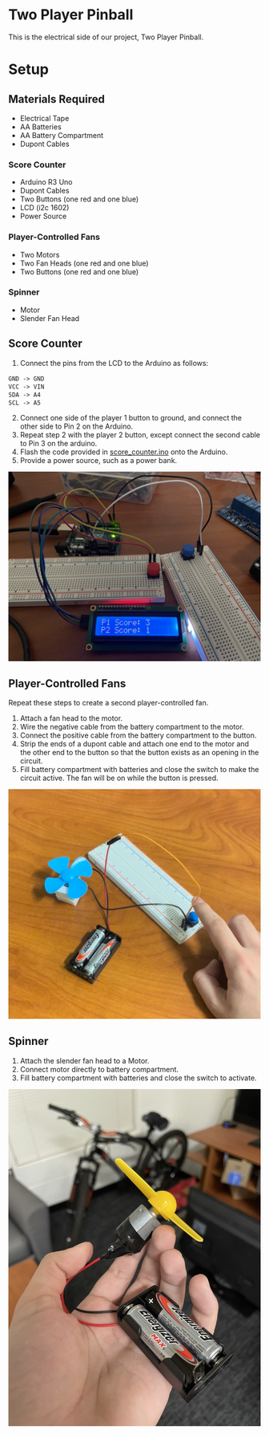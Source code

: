 # Two Player Pinball
This is the electrical side of our project, Two Player Pinball.

# Setup

## Materials Required
- Electrical Tape
- AA Batteries
- AA Battery Compartment
- Dupont Cables

### Score Counter
- Arduino R3 Uno
- Dupont Cables
- Two Buttons (one red and one blue)
- LCD (i2c 1602)
- Power Source

### Player-Controlled Fans
- Two Motors
- Two Fan Heads (one red and one blue)
- Two Buttons (one red and one blue)

### Spinner 
- Motor
- Slender Fan Head

## Score Counter
1. Connect the pins from the LCD to the Arduino as follows:
```
GND -> GND
VCC -> VIN
SDA -> A4
SCL -> A5
```
2. Connect one side of the player 1 button to ground, and connect the other side to Pin 2 on the Arduino.
3. Repeat step 2 with the player 2 button, except connect the second cable to Pin 3 on the arduino.
4. Flash the code provided in [score_counter.ino](score_counter.ino) onto the Arduino.
5. Provide a power source, such as a power bank.

![Image of set-up score counter](IMG_9408.jpg)

## Player-Controlled Fans
Repeat these steps to create a second player-controlled fan.

1. Attach a fan head to the motor.
2. Wire the negative cable from the battery compartment to the motor.
3. Connect the positive cable from the battery compartment to the button.
4. Strip the ends of a dupont cable and attach one end to the motor and the other end to the button so that the button exists as an opening in the circuit.
5. Fill battery compartment with batteries and close the switch to make the circuit active. The fan will be on while the button is pressed.

![Image of set-up player controlled fan](IMG_9409.png)

## Spinner
1. Attach the slender fan head to a Motor.
2. Connect motor directly to battery compartment.
3. Fill battery compartment with batteries and close the switch to activate.

![Image of set-up spinner](IMG_9373.jpg)
